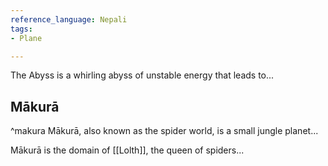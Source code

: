 ```yaml
---
reference_language: Nepali
tags:
- Plane

---
```

The Abyss is a whirling abyss of unstable energy that leads to...

## Mākurā
^makura
Mākurā, also known as the spider world, is a small jungle planet...

Mākurā is the domain of [[Lolth]], the queen of spiders...